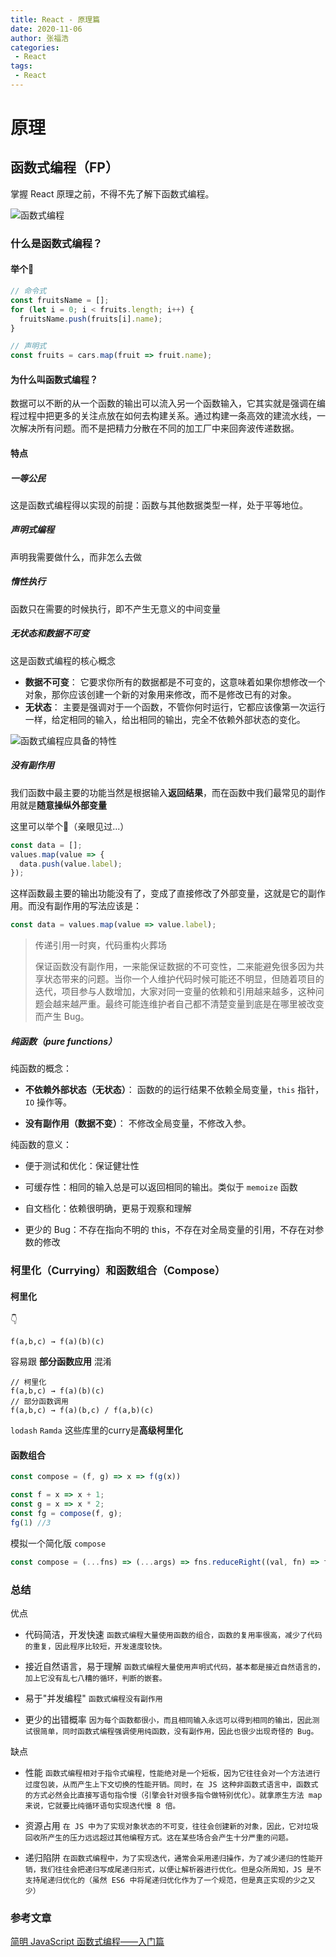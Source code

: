 ```yaml
---
title: React - 原理篇
date: 2020-11-06
author: 张福浩
categories:
 - React
tags:
 - React
---
```


# 原理

## 函数式编程（FP）

掌握 React 原理之前，不得不先了解下函数式编程。

![函数式编程](https://p9-juejin.byteimg.com/tos-cn-i-k3u1fbpfcp/8e314b125aa6451b978bbf4fdc1dd58b~tplv-k3u1fbpfcp-zoom-1.image)

### 什么是函数式编程？

#### 举个🌰

```js
// 命令式
const fruitsName = [];
for (let i = 0; i < fruits.length; i++) {
  fruitsName.push(fruits[i].name);
}

// 声明式
const fruits = cars.map(fruit => fruit.name);
```

#### 为什么叫函数式编程？

数据可以不断的从一个函数的输出可以流入另一个函数输入，它其实就是强调在编程过程中把更多的关注点放在如何去构建关系。通过构建一条高效的建流水线，一次解决所有问题。而不是把精力分散在不同的加工厂中来回奔波传递数据。

#### 特点

##### 一等公民

这是函数式编程得以实现的前提：函数与其他数据类型一样，处于平等地位。

##### 声明式编程

声明我需要做什么，而非怎么去做

##### 惰性执行

函数只在需要的时候执行，即不产生无意义的中间变量

##### 无状态和数据不可变

这是函数式编程的核心概念

* **数据不可变**： 它要求你所有的数据都是不可变的，这意味着如果你想修改一个对象，那你应该创建一个新的对象用来修改，而不是修改已有的对象。
* **无状态**： 主要是强调对于一个函数，不管你何时运行，它都应该像第一次运行一样，给定相同的输入，给出相同的输出，完全不依赖外部状态的变化。

![函数式编程应具备的特性](https://user-gold-cdn.xitu.io/2019/9/5/16d00f438daa6474?imageView2/0/w/1280/h/960/format/webp/ignore-error/1)

##### 没有副作用

我们函数中最主要的功能当然是根据输入**返回结果**，而在函数中我们最常见的副作用就是**随意操纵外部变量**

这里可以举个🌰（亲眼见过...）

```js
const data = [];
values.map(value => {
  data.push(value.label);
});
```

这样函数最主要的输出功能没有了，变成了直接修改了外部变量，这就是它的副作用。而没有副作用的写法应该是：

```js
const data = values.map(value => value.label);
```

> 传递引用一时爽，代码重构火葬场
> 
> 保证函数没有副作用，一来能保证数据的不可变性，二来能避免很多因为共享状态带来的问题。当你一个人维护代码时候可能还不明显，但随着项目的迭代，项目参与人数增加，大家对同一变量的依赖和引用越来越多，这种问题会越来越严重。最终可能连维护者自己都不清楚变量到底是在哪里被改变而产生 Bug。
  
##### 纯函数（pure functions）

纯函数的概念：

* **不依赖外部状态（无状态）**： 函数的的运行结果不依赖全局变量，`this` 指针，`IO` 操作等。

* **没有副作用（数据不变）**： 不修改全局变量，不修改入参。

纯函数的意义：

* 便于测试和优化：保证健壮性

* 可缓存性：相同的输入总是可以返回相同的输出。类似于 `memoize` 函数

* 自文档化：依赖很明确，更易于观察和理解

* 更少的 Bug：不存在指向不明的 this，不存在对全局变量的引用，不存在对参数的修改

### 柯里化（Currying）和函数组合（Compose）

#### 柯里化 

👇

`
f(a,b,c) → f(a)(b)(c)
`

容易跟 **部分函数应用** 混淆

```
// 柯里化
f(a,b,c) → f(a)(b)(c)
// 部分函数调用
f(a,b,c) → f(a)(b,c) / f(a,b)(c)
```

`lodash` `Ramda` 这些库里的curry是**高级柯里化**

#### 函数组合

```js
const compose = (f, g) => x => f(g(x))

const f = x => x + 1;
const g = x => x * 2;
const fg = compose(f, g);
fg(1) //3
```

模拟一个简化版 `compose`

```js
const compose = (...fns) => (...args) => fns.reduceRight((val, fn) => fn.apply(null, [].concat(val)), args);
```
### 总结

优点

* 代码简洁，开发快速
`
函数式编程大量使用函数的组合，函数的复用率很高，减少了代码的重复，因此程序比较短，开发速度较快。
`

* 接近自然语言，易于理解
`
函数式编程大量使用声明式代码，基本都是接近自然语言的，加上它没有乱七八糟的循环，判断的嵌套。
`
* 易于"并发编程"
`
函数式编程没有副作用
`

* 更少的出错概率
`
因为每个函数都很小，而且相同输入永远可以得到相同的输出，因此测试很简单，同时函数式编程强调使用纯函数，没有副作用，因此也很少出现奇怪的 Bug。
`

缺点

* 性能
`
函数式编程相对于指令式编程，性能绝对是一个短板，因为它往往会对一个方法进行过度包装，从而产生上下文切换的性能开销。同时，在 JS 这种非函数式语言中，函数式的方式必然会比直接写语句指令慢（引擎会针对很多指令做特别优化）。就拿原生方法 map 来说，它就要比纯循环语句实现迭代慢 8 倍。
`

* 资源占用
`
在 JS 中为了实现对象状态的不可变，往往会创建新的对象，因此，它对垃圾回收所产生的压力远远超过其他编程方式。这在某些场合会产生十分严重的问题。
`

* 递归陷阱
`
在函数式编程中，为了实现迭代，通常会采用递归操作，为了减少递归的性能开销，我们往往会把递归写成尾递归形式，以便让解析器进行优化。但是众所周知，JS 是不支持尾递归优化的（虽然 ES6 中将尾递归优化作为了一个规范，但是真正实现的少之又少）
`

### 参考文章

[简明 JavaScript 函数式编程——入门篇](https://juejin.im/post/6844903936378273799#heading-0)

